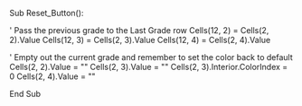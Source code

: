 Sub Reset_Button():

  ' Pass the previous grade to the Last Grade row
  Cells(12, 2) = Cells(2, 2).Value
  Cells(12, 3) = Cells(2, 3).Value
  Cells(12, 4) = Cells(2, 4).Value

  ' Empty out the current grade and remember to set the color back to default
  Cells(2, 2).Value = ""
  Cells(2, 3).Value = ""
  Cells(2, 3).Interior.ColorIndex = 0
  Cells(2, 4).Value = ""

End Sub